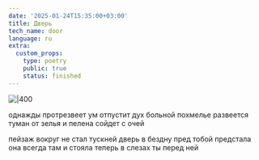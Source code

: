 ```yaml
---
date: '2025-01-24T15:35:00+03:00'
title: Дверь
tech_name: door
language: ru
extra:
  custom_props:
    type: poetry
    public: true
    status: finished
---
```



![|400](/images/Pastedimage20250124153549.png)

однажды протрезвеет ум
отпустит дух больной похмелье
развеется туман от зелья
и пелена сойдет с очей

пейзаж вокруг не стал тускней
дверь в бездну пред тобой предстала
она всегда там и стояла
теперь в слезах ты перед ней

